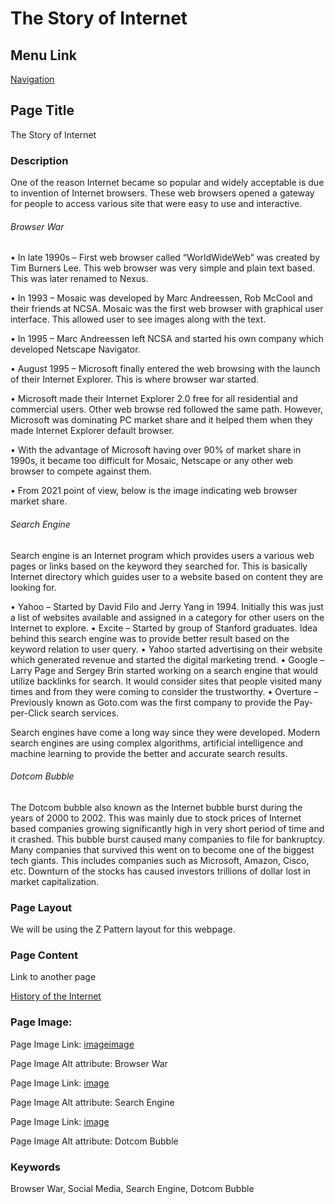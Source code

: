 # The Story of Internet

## Menu Link

[Navigation](/sections/navbar.md)


## Page Title
The Story of Internet

### Description

One of the reason Internet became so popular and widely acceptable is due to invention of Internet browsers. These web browsers opened a gateway for people to access various site that were easy to use and interactive.

   ###### Browser War

•	In late 1990s – First web browser called “WorldWideWeb” was created by Tim Burners Lee. This web browser was very simple and plain text based. This was later renamed to Nexus.

•	In 1993 – Mosaic was developed by Marc Andreessen, Rob McCool and their friends at NCSA. Mosaic was the first web browser with graphical user interface. This allowed user to see images along with the text.

•	In 1995 – Marc Andreessen left NCSA and started his own company which developed Netscape Navigator. 

•	August 1995 – Microsoft finally entered the web browsing with the launch of their Internet Explorer. This is where browser war started.

•	Microsoft made their Internet Explorer 2.0 free for all residential and commercial users. Other web browse red followed the same path. However, Microsoft was dominating PC market share and it helped them when they made Internet Explorer default browser.

•	With the advantage of Microsoft having over 90% of market share in 1990s, it became too difficult for Mosaic, Netscape or any other web browser to compete against them.

•	From 2021 point of view, below is the image indicating web browser market share.

  ###### Search Engine

Search engine is an Internet program which provides users a various web pages or links based on the keyword they searched for. This is basically Internet directory which guides user to a website based on content they are looking for.

•	Yahoo – Started by David Filo and Jerry Yang in 1994. Initially this was just a list of websites available and assigned in a category for other users on the Internet to explore. 
•	Excite – Started by group of Stanford graduates. Idea behind this search engine was to provide better result based on the keyword relation to user query. 
•	Yahoo started advertising on their website which generated revenue and started the digital marketing trend. 
•	Google – Larry Page and Sergey Brin started working on a search engine that would utilize backlinks for search. It would consider sites that people visited many times and from they were coming to consider the trustworthy. 
•	Overture – Previously known as Goto.com was the first company to provide the Pay-per-Click search services. 

Search engines have come a long way since they were developed. Modern search engines are using complex algorithms, artificial intelligence and machine learning to provide the better and accurate search results. 

   ###### Dotcom Bubble

The Dotcom bubble also known as the Internet bubble burst during the years of 2000 to 2002. This was mainly due to stock prices of Internet based companies growing significantly high in very short period of time and it crashed. This bubble burst caused many companies to file for bankruptcy.  Many companies that survived this went on to become one of the biggest tech giants. This includes companies such as Microsoft, Amazon, Cisco, etc. Downturn of the stocks has caused investors trillions of dollar lost in market capitalization.




### Page Layout

We will be using the Z Pattern layout for this webpage.

### Page Content

Link to another page

[History of the Internet](history.md)

### Page Image:

Page Image Link: [image](https://noware.tech/wp-content/uploads/sites/140/2017/07/img1.jpg)[image](https://pbs.twimg.com/media/EBImM7yX4AEovrG.jpg)

Page Image Alt attribute: Browser War 

Page Image Link: [image](https://beconnected.esafety.gov.au/pluginfile.php/1446/mod_resource/content/4/images/intro_panel.png)

Page Image Alt attribute: Search Engine 

Page Image Link: [image](https://i1.wp.com/traileoni.it/wp-content/uploads/2020/11/88827-dotcom-bubble-burst.jpg?fit=572%2C362&ssl=1&resize=1280%2C720)

Page Image Alt attribute: Dotcom Bubble



### Keywords

Browser War, Social Media, Search Engine, Dotcom Bubble
